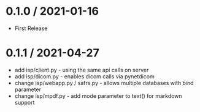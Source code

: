 # 0.1.0 / 2021-01-16
- First Release

# 0.1.1 / 2021-04-27
- add isp/client.py - using the same api calls on server
- add isp/dicom.py - enables dicom calls via pynetdicom 
- change isp/webapp.py / safrs.py - allows multiple databases with bind parameter
- change isp/mpdf.py - add mode parameter to text() for markdown support
